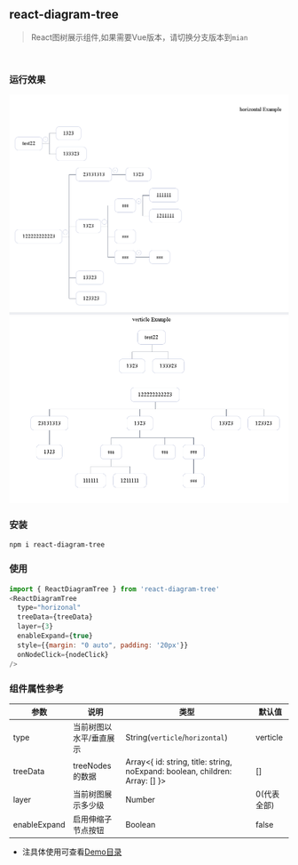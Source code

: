 ## react-diagram-tree
> React图树展示组件,如果需要Vue版本，请切换分支版本到```mian```

<br/>

### 运行效果
![垂直树Demo](./resource/verticle.png)
![水平树Demo](./resource/horizonal.png)

### 安装 
```shell
npm i react-diagram-tree
```

### 使用
```js
import { ReactDiagramTree } from 'react-diagram-tree'
<ReactDiagramTree
  type="horizonal"
  treeData={treeData}
  layer={3}
  enableExpand={true}
  style={{margin: "0 auto", padding: '20px'}}
  onNodeClick={nodeClick}
/>
```

### 组件属性参考
|参数               |   说明                     |类型                                 | 默认值   |
|----               |   -------                  |------                               | ----     |
|type               |  当前树图以水平/垂直展示   | String(``verticle``/``horizontal``) | verticle |
|treeData           |  treeNodes的数据           | Array<{ id: string, title: string, noExpand: boolean, children: Array: [] }> | [] |verticle |
|layer               |  当前树图展示多少级    | Number | 0(代表全部) |
|enableExpand        |  启用伸缩子节点按钮    | Boolean | false |

* 注具体使用可查看[Demo目录](https://github.com/JunhoChan/vue3-diagram-tree/tree/react-branch/demo)
